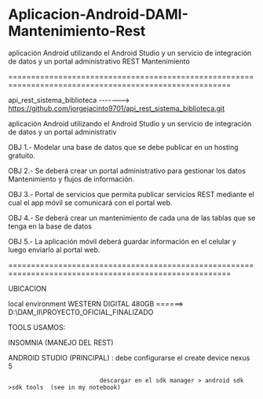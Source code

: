 # Aplicacion-Android-DAMI-Mantenimiento-Rest
aplicación Android utilizando el Android Studio y un servicio de integración de datos y un portal administrativo REST Mantenimiento

=======================================================================================================

api_rest_sistema_biblioteca -------> https://github.com/jorgejacinto9701/api_rest_sistema_biblioteca.git

aplicación Android utilizando el Android Studio y un servicio de integración de datos y un portal administrativ

OBJ 1.- Modelar una base de datos que se debe publicar en un hosting gratuito.

OBJ 2.- Se deberá crear un portal administrativo para gestionar los datos Mantenimiento y flujos de información.

OBJ 3.- Portal de servicios que permita publicar servicios REST mediante el cual el app móvil se comunicará con el portal web.

OBJ 4.- Se deberá crear un mantenimiento de cada una de las tablas que se tenga en la base de datos

OBJ 5.- La aplicación móvil deberá guardar información en el celular y luego enviarlo al portal web.




=======================================================================================================

UBICACION 

local environment  WESTERN DIGITAL 480GB  ======>    D:\DAM_II\PROYECTO_OFICIAL_FINALIZADO

TOOLS  USAMOS:

INSOMNIA (MANEJO DEL REST)

ANDROID STUDIO (PRINCIPAL)  : debe configurarse el create device nexus 5

                              descargar en el sdk manager > android sdk >sdk tools  (see in my notebook)

                      



